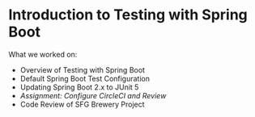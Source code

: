 # Introduction to Testing with Spring Boot
What we worked on:
- Overview of Testing with Spring Boot
- Default Spring Boot Test Configuration
- Updating Spring Boot 2.x to JUnit 5
- *Assignment: Configure CircleCI and Review*
- Code Review of SFG Brewery Project
